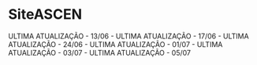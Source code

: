 # SiteASCEN

ULTIMA ATUALIZAÇÃO - 13/06 - 
ULTIMA ATUALIZAÇÃO - 17/06 - 
ULTIMA ATUALIZAÇÃO - 24/06 -
ULTIMA ATUALIZAÇÃO - 01/07 -
ULTIMA ATUALIZAÇÃO - 03/07 -
ULTIMA ATUALIZAÇÃO - 05/07
